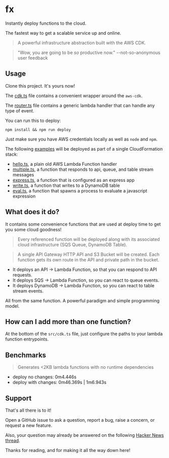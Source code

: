 # fx

Instantly deploy functions to the cloud.

The fastest way to get a scalable service up and online.

> A powerful infrastructure abstraction built with the AWS CDK.

> "Wow, you are going to be *so* productive now."
> --not-so-anonymous user feedback

## Usage

Clone this project. It's yours now! 

The [cdk.ts](./src/cdk.ts) file contains a convenient wrapper around the `aws-cdk`.

The [router.ts](./src/router.ts) file contains a generic lambda handler that can handle any type of event.

You can run this to deploy:

```shell
npm install && npm run deploy
```

Just make sure you have AWS credentials locally as well as `node` and `npm`.

The following [examples](./src/examples/) will be deployed as part of a single CloudFormation stack:

- [hello.ts](./src/examples/hello.ts), a plain old AWS Lambda Function handler
- [multiple.ts](./src/examples/multiple.ts), a function that responds to api, queue, and table stream messages
- [express.ts](./src/examples/express.ts), a function that is configured as an express app
- [write.ts](./src/examples/write.ts), a function that writes to a DynamoDB table
- [eval.ts](./src/examples/eval.ts), a function that spawns a process to evaluate a javascript expression

## What does it do?

It contains some convenience functions that are used at deploy time to get
you some cloud goodness!

> Every referenced function will be deployed
> along with its associated cloud infrastructure
> (SQS Queue, DynamoDB Table).

> A single API Gateway HTTP API and S3 Bucket
> will be created. Each function gets its own
> route in the API and private path in the bucket.

- It deploys an API -> Lambda Function, so that you can respond to API requests.
- It deploys SQS -> Lambda Function, so you can react to queue events.
- It deploys DynamoDB -> Lambda Function, so you can react to table stream events.

All from the same function. A powerful paradigm and simple programming model.

## How can I add more than one function?

At the bottom of the `src/cdk.ts` file, just configure the paths to your lambda function entrypoints.

## Benchmarks

> Generates <2KB lambda functions with no runtime dependencies

- deploy no changes: 0m4.446s
- deploy with changes: 0m46.369s | 1m6.943s

## Support

That's all there is to it!

Open a GitHub issue to ask a question, report a bug, raise a concern, or request a new feature.

Also, your question may already be answered on the following [Hacker News thread](https://news.ycombinator.com/item?id=25236969).

Thanks for reading, and for making it all the way down here!
